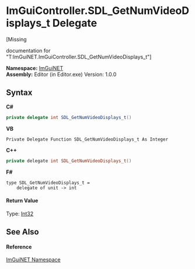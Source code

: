 # ImGuiController.SDL_GetNumVideoDisplays_t Delegate
 

\[Missing <summary> documentation for "T:ImGuiNET.ImGuiController.SDL_GetNumVideoDisplays_t"\]

**Namespace:**&nbsp;<a href="7ecbdf68-1567-8265-0ab1-032412bfb743">ImGuiNET</a><br />**Assembly:**&nbsp;Editor (in Editor.exe) Version: 1.0.0

## Syntax

**C#**<br />
``` C#
private delegate int SDL_GetNumVideoDisplays_t()
```

**VB**<br />
``` VB
Private Delegate Function SDL_GetNumVideoDisplays_t As Integer
```

**C++**<br />
``` C++
private delegate int SDL_GetNumVideoDisplays_t()
```

**F#**<br />
``` F#
type SDL_GetNumVideoDisplays_t = 
    delegate of unit -> int
```


#### Return Value
Type: <a href="https://docs.microsoft.com/dotnet/api/system.int32" target="_blank">Int32</a>

## See Also


#### Reference
<a href="7ecbdf68-1567-8265-0ab1-032412bfb743">ImGuiNET Namespace</a><br />